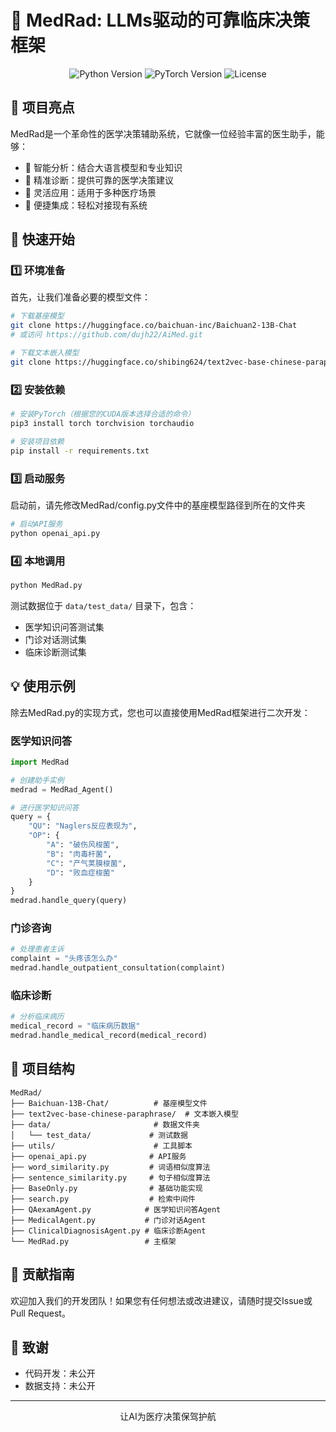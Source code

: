 # 🏥 MedRad: LLMs驱动的可靠临床决策框架

<div align="center">
  <img src="https://img.shields.io/badge/python-3.11-blue" alt="Python Version">
  <img src="https://img.shields.io/badge/pytorch-2.6.0-orange" alt="PyTorch Version">
  <img src="https://img.shields.io/badge/license-MIT-green" alt="License">
</div>

## 🌟 项目亮点

MedRad是一个革命性的医学决策辅助系统，它就像一位经验丰富的医生助手，能够：

- 🧠 智能分析：结合大语言模型和专业知识
- 🎯 精准诊断：提供可靠的医学决策建议
- 🔄 灵活应用：适用于多种医疗场景
- 🔌 便捷集成：轻松对接现有系统

## 🚀 快速开始

### 1️⃣ 环境准备

首先，让我们准备必要的模型文件：

```bash
# 下载基座模型
git clone https://huggingface.co/baichuan-inc/Baichuan2-13B-Chat
# 或访问 https://github.com/dujh22/AiMed.git

# 下载文本嵌入模型
git clone https://huggingface.co/shibing624/text2vec-base-chinese-paraphrase
```

### 2️⃣ 安装依赖

```bash
# 安装PyTorch（根据您的CUDA版本选择合适的命令）
pip3 install torch torchvision torchaudio

# 安装项目依赖
pip install -r requirements.txt
```

### 3️⃣ 启动服务

启动前，请先修改MedRad/config.py文件中的基座模型路径到所在的文件夹

```bash
# 启动API服务
python openai_api.py
```

### 4️⃣ 本地调用

```bash
python MedRad.py
```

测试数据位于 `data/test_data/` 目录下，包含：

- 医学知识问答测试集
- 门诊对话测试集
- 临床诊断测试集

## 💡 使用示例

除去MedRad.py的实现方式，您也可以直接使用MedRad框架进行二次开发：

### 医学知识问答

```python
import MedRad

# 创建助手实例
medrad = MedRad_Agent()

# 进行医学知识问答
query = {
    "QU": "Naglers反应表现为",
    "OP": {
        "A": "破伤风梭菌",
        "B": "肉毒杆菌",
        "C": "产气荚膜梭菌",
        "D": "败血症梭菌"
    }
}
medrad.handle_query(query)
```

### 门诊咨询

```python
# 处理患者主诉
complaint = "头疼该怎么办"
medrad.handle_outpatient_consultation(complaint)
```

### 临床诊断

```python
# 分析临床病历
medical_record = "临床病历数据"
medrad.handle_medical_record(medical_record)
```

## 📁 项目结构

```
MedRad/
├── Baichuan-13B-Chat/          # 基座模型文件
├── text2vec-base-chinese-paraphrase/  # 文本嵌入模型
├── data/                       # 数据文件夹
│   └── test_data/             # 测试数据
├── utils/                      # 工具脚本
├── openai_api.py              # API服务
├── word_similarity.py         # 词语相似度算法
├── sentence_similarity.py     # 句子相似度算法
├── BaseOnly.py                # 基础功能实现
├── search.py                  # 检索中间件
├── QAexamAgent.py            # 医学知识问答Agent
├── MedicalAgent.py           # 门诊对话Agent
├── ClinicalDiagnosisAgent.py # 临床诊断Agent
└── MedRad.py                 # 主框架
```

## 🤝 贡献指南

欢迎加入我们的开发团队！如果您有任何想法或改进建议，请随时提交Issue或Pull Request。

## 📝 致谢

- 代码开发：未公开
- 数据支持：未公开

---

<div align="center">
  <p>让AI为医疗决策保驾护航</p>
</div>
